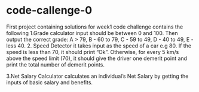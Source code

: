 # code-callenge-0
First project containing solutions for week1 code challenge
contains the following
1.Grade calculator
    input should be between 0 and 100. Then output the correct grade: 
        A > 79, B - 60 to 79, C -  59 to 49, D - 40 to 49, E - less 40.
2. Speed Detector
   it takes input as the speed of a car e.g 80. If the speed is less than 70, it should print “Ok”. Otherwise, for every 5 km/s above the speed limit (70), it should give the driver one demerit point and print the total number of demerit points.
 
 3.Net Salary Calculator
    calculates an individual’s Net Salary by getting the inputs of basic salary and benefits.
